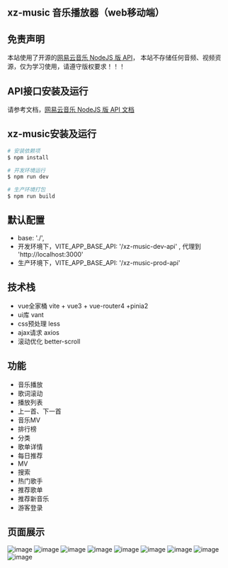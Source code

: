 ## xz-music 音乐播放器（web移动端）

## 免责声明
本站使用了开源的[网易云音乐 NodeJS 版 API](https://github.com/Binaryify/NeteaseCloudMusicApi)，
本站不存储任何音频、视频资源，仅为学习使用，请遵守版权要求！！！

## API接口安装及运行
请参考文档，[网易云音乐 NodeJS 版 API 文档](https://neteasecloudmusicapi-docs.4everland.app)

## xz-music安装及运行

```bash
# 安装依赖项
$ npm install

# 开发环境运行
$ npm run dev

# 生产环境打包
$ npm run build
```

## 默认配置
- base: './',
- 开发环境下，VITE_APP_BASE_API: '/xz-music-dev-api' , 代理到 'http://localhost:3000'
- 生产环境下，VITE_APP_BASE_API: '/xz-music-prod-api'

## 技术栈

- vue全家桶 vite + vue3 + vue-router4  +pinia2
- ui库 vant
- css预处理 less
- ajax请求 axios
- 滚动优化 better-scroll

## 功能

- 音乐播放
- 歌词滚动
- 播放列表
- 上一首、下一首
- 音乐MV
- 排行榜
- 分类
- 歌单详情
- 每日推荐
- MV
- 搜索
- 热门歌手
- 推荐歌单
- 推荐新音乐
- 游客登录

## 页面展示
![image](show/home.png) 
![image](show/playing1.jpg) 
![image](show/playing2.jpg) 
![image](show/playmv.jpg) 
![image](show/toplist.jpg) 
![image](show/category.jpg) 
![image](show/playlist.jpg) 
![image](show/search.jpg) 
![image](show/artist.jpg) 
